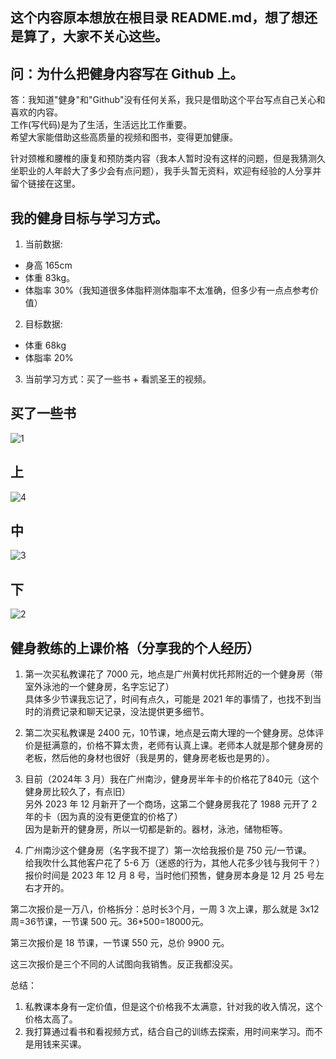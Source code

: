 ## 这个内容原本想放在根目录 README.md，想了想还是算了，大家不关心这些。

## 问：为什么把健身内容写在 Github 上。
答：我知道"健身"和"Github"没有任何关系，我只是借助这个平台写点自己关心和喜欢的内容。  
工作(写代码)是为了生活，生活远比工作重要。  
希望大家能借助这些高质量的视频和图书，变得更加健康。  

针对颈椎和腰椎的康复和预防类内容（我本人暂时没有这样的问题，但是我猜测久坐职业的人年龄大了多少会有点问题），我手头暂无资料，欢迎有经验的人分享并留个链接在这里。

## 我的健身目标与学习方式。

1. 当前数据: 
  * 身高 165cm 
  * 体重 83kg。
  * 体脂率 30%（我知道很多体脂秤测体脂率不太准确，但多少有一点点参考价值）
2. 目标数据: 
  * 体重 68kg
  * 体脂率 20%
3. 当前学习方式：买了一些书 + 看凯圣王的视频。  

## 买了一些书
![1](../img/overview.JPG)

## 上
![4](../img/part-3.JPG)

## 中
![3](../img/part-2.JPG)

## 下
![2](../img/part-1.JPG)

## 健身教练的上课价格（分享我的个人经历） 
1. 第一次买私教课花了 7000 元，地点是广州黄村优托邦附近的一个健身房（带室外泳池的一个健身房，名字忘记了）  
具体多少节课我忘记了，时间有点久，可能是 2021 年的事情了，也找不到当时的消费记录和聊天记录，没法提供更多细节。

2. 第二次买私教课是 2400 元，10节课，地点是云南大理的一个健身房。总体评价是挺满意的，价格不算太贵，老师有认真上课。老师本人就是那个健身房的老板，然后他的身材也很好（我是男的，健身房老板也是男的）。

3. 目前（2024年 3 月）我在广州南沙，健身房半年卡的价格花了840元（这个健身房比较久了，有点旧）     
另外 2023 年 12 月新开了一个商场，这第二个健身房我花了 1988 元开了 2 年的卡（因为真的没有更便宜的价格了）     
因为是新开的健身房，所以一切都是新的。器材，泳池，储物柜等。  

4. 广州南沙这个健身房（名字我不提了）第一次给我报价是 750 元/一节课。   
给我吹什么其他客户花了 5-6 万（迷惑的行为，其他人花多少钱与我何干？）       
报价时间是 2023 年 12 月 8 号，当时他们预售，健身房本身是 12 月 25 号左右才开的。   

第二次报价是一万八，价格拆分：总时长3个月，一周 3 次上课，那么就是 3x12 周=36节课，一节课 500 元。36*500=18000元。      

第三次报价是 18 节课，一节课 550 元，总价 9900 元。

这三次报价是三个不同的人试图向我销售。反正我都没买。  

总结：
1. 私教课本身有一定价值，但是这个价格我不太满意，针对我的收入情况，这个价格太高了。    
2. 我打算通过看书和看视频方式，结合自己的训练去探索，用时间来学习。而不是用钱来买课。  


